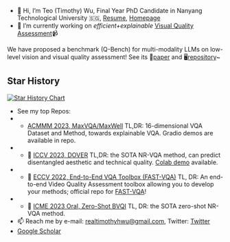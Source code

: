 - 👋 Hi, I’m Teo (Timothy) Wu, Final Year PhD Candidate in Nanyang Technological University 🇸🇬, [Resume](https://github.com/teowu/teowu/blob/master/OctResume.pdf), [Homepage](https://teowu.github.io)
- 🌱 I’m currently working on *efficient+explainable* [Visual Quality Assessment](https://github.com/VQAssessment)📹

We have proposed a benchmark (Q-Bench) for multi-modality LLMs on low-level vision and visual quality assessment! See its 📖[paper](https://arxiv.org/abs/2309.14181) and 🖥️[repository](https://github.com/Q-Future/Q-Bench)~


## Star History

[![Star History Chart](https://api.star-history.com/svg?repos=VQAssessment/DOVER,VQAssessment/FAST-VQA-and-FasterVQA,Q-Future/Q-Bench,Q-Future/Q-Instruct&type=Timeline)](https://star-history.com/#VQAssessment/DOVER&VQAssessment/FAST-VQA-and-FasterVQA&Q-Future/Q-Bench&Q-Future/Q-Instruct&Timeline)



- See my top Repos:
- - [ACMMM 2023, MaxVQA/MaxWell](https://github.com/VQAssessment/MaxVQA) TL,DR: 16-dimensional VQA Dataset and Method, towards explainable VQA. Gradio demos are available in repo.
- - 🥇 [ICCV 2023, DOVER](https://github.com/VQAssessment/DOVER) TL,DR: the SOTA NR-VQA method, can predict disentangled aesthetic and technical quality. [Colab demo](https://colab.research.google.com/github/taskswithcode/DOVER/blob/master/TWCDOVER.ipynb) available.
- - 🧰 [ECCV 2022, End-to-End VQA Toolbox (FAST-VQA)](https://github.com/VQAssessment/FAST-VQA-and-FasterVQA) TL, DR: An end-to-end Video Quality Assessment toolbox allowing you to develop your methods; official repo for [FAST-VQA](https://www.ecva.net/papers/eccv_2022/papers_ECCV/papers/136660528.pdf)!
- - 🥇 [ICME 2023 Oral, Zero-Shot BVQI](https://github.com/VQAssessment/BVQI) TL, DR: the SOTA zero-shot NR-VQA method.
- 📫 Reach me by e-mail: realtimothyhwu@gmail.com, Twitter: [Twitter](https://twitter.com/HaoningTimothy)
- [Google Scholar](https://scholar.google.com.hk/citations?user=wth-VbMAAAAJ&hl=en-US)


<!---
teowu/teowu is a ✨ special ✨ repository because its `README.md` (this file) appears on your GitHub profile.
You can click the Preview link to take a look at your changes.
--->
